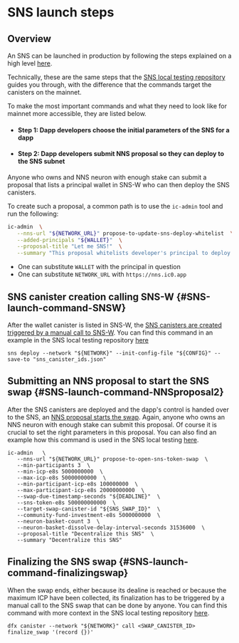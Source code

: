# SNS launch steps

## Overview
An SNS can be launched in production by following the steps explained on a 
high level [here](../launching/launch-summary.md).

Technically, these are the same steps that the
[SNS local testing repository](../testing/local-testing.md) guides you through,
with the difference that the commands target the canisters on the mainnet.

To make the most important commands and what they need to look like for 
mainnet more accessible, they are listed below.

- #### Step 1: Dapp developers choose the initial parameters of the SNS for a dapp

- #### Step 2: Dapp developers submit NNS proposal so they can deploy to the SNS subnet

Anyone who owns and NNS neuron with enough stake can submit a proposal
that lists a principal wallet in SNS-W who can then deploy the SNS canisters.

To create such a proposal, a common path is to use the `ic-admin` tool and run the following:

```bash 
ic-admin  \
   --nns-url "${NETWORK_URL}" propose-to-update-sns-deploy-whitelist  \
   --added-principals "${WALLET}"  \
   --proposal-title "Let me SNS!"  \
   --summary "This proposal whitelists developer's principal to deploy SNS"
``` 

* One can substitute `WALLET` with the principal in question 
* One can substitute `NETWORK_URL` with `https://nns.ic0.app`

## SNS canister creation calling SNS-W {#SNS-launch-command-SNSW}
After the wallet canister is listed in SNS-W, 
the [SNS canisters are created triggered by a manual call to SNS-W](../launching/launch-steps.md/#SNS-launch-step-deployment).
You can find this command in an example in the SNS local testing repository [here](https://github.com/dfinity/sns-testing/blob/main/deploy_sns.sh#L33)
```
sns deploy --network "${NETWORK}" --init-config-file "${CONFIG}" --save-to "sns_canister_ids.json" 
```

## Submitting an NNS proposal to start the SNS swap {#SNS-launch-command-NNSproposal2}
After the SNS canisters are deployed and the dapp's control is handed over to
the SNS, an [NNS proposal starts the swap](../launching/launch-steps.md/#SNS-launch-step-startSwap). 
Again, anyone who owns an NNS neuron with enough stake can submit this proposal.
Of course it is crucial to set the right parameters in this proposal.
You can also find an example how this command is used in the SNS local testing
[here](https://github.com/dfinity/sns-testing/blob/main/open_sns_sale.sh#L11-L26).
```
ic-admin   \
   --nns-url "${NETWORK_URL}" propose-to-open-sns-token-swap  \
   --min-participants 3  \
   --min-icp-e8s 5000000000  \
   --max-icp-e8s 50000000000  \
   --min-participant-icp-e8s 100000000  \
   --max-participant-icp-e8s 20000000000  \
   --swap-due-timestamp-seconds "${DEADLINE}"  \
   --sns-token-e8s 500000000000  \
   --target-swap-canister-id "${SNS_SWAP_ID}"  \
   --community-fund-investment-e8s 5000000000  \
   --neuron-basket-count 3  \
   --neuron-basket-dissolve-delay-interval-seconds 31536000  \
   --proposal-title "Decentralize this SNS"  \
   --summary "Decentralize this SNS"
```


## Finalizing the SNS swap {#SNS-launch-command-finalizingswap}
When the swap ends, either because its dealine is reached or because the maximum
ICP have been collected, its finalization has to be triggered by a manual call
to the SNS swap that can be done by anyone.
You can find this command with more context in the SNS local testing repository
[here](https://github.com/dfinity/sns-testing/blob/main/finalize_sns_sale.sh#L8).

```
dfx canister --network "${NETWORK}" call <SWAP_CANISTER_ID> finalize_swap '(record {})'
```
